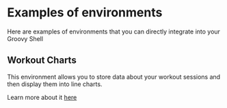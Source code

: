 # Examples of environments

Here are examples of environments that you can directly integrate into
your Groovy Shell

## Workout Charts

This environment allows you to store data about your workout sessions and then
display them into line charts.

Learn more about it [here](https://tambapps.github.io/groovy-shell-user-manual/environments/examples/workout-charts/)